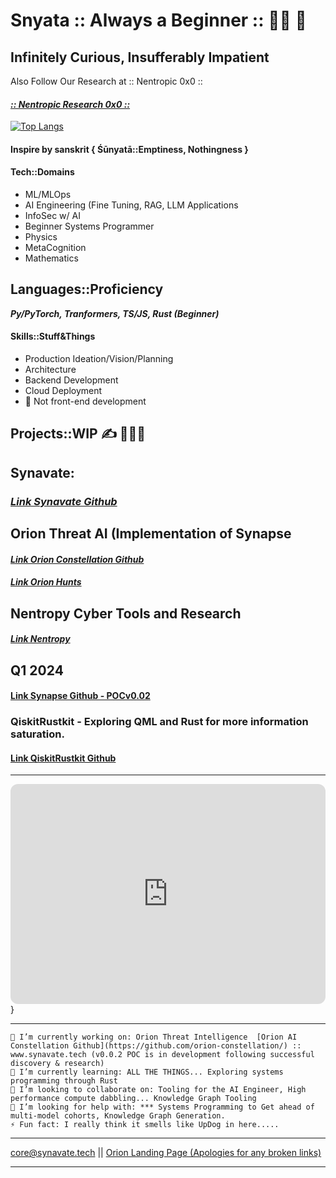 # Snyata :: Always a Beginner :: 👾👾 🤗
## Infinitely Curious, Insufferably Impatient

Also Follow Our Research at :: Nentropic 0x0 ::
#### ***[:: Nentropic Research 0x0 :: ](https://www.github.com/nentropic-0x0)***

[![Top Langs](https://github-readme-stats.vercel.app/api/top-langs/?username=snyata)](https://github.com/anuraghazra/github-readme-stats?hide_progress=true&layout=pie&layout=center)


#### Inspire by sanskrit { Śūnyatā::Emptiness, Nothingness }

#### Tech::Domains
- ML/MLOps
- AI Engineering (Fine Tuning, RAG, LLM Applications
- InfoSec w/ AI
- Beginner Systems Programmer
- Physics
- MetaCognition
- Mathematics

## Languages::Proficiency
***Py/PyTorch, Tranformers, TS/JS, Rust (Beginner)*** 

#### Skills::Stuff&Things

- Production Ideation/Vision/Planning
- Architecture
- Backend Development
- Cloud Deployment
- 🛑 Not front-end development

## Projects::WIP ✍️ 👨🏻‍💻

## Synavate:
### ***[Link Synavate Github](https://www.github.com/synavate/)***

## Orion Threat AI (Implementation of Synapse
#### ***[Link Orion Constellation Github](https://www.github.com/orion-constellation/)***
#### ***[Link Orion Hunts](https://www.github.com/orionhunts-ai)***


## Nentropy Cyber Tools and Research
#### ***[Link Nentropy](https://www.github.com/nentropy/)***

## Q1 2024
#### [Link Synapse Github - POCv0.02](https://www.github.com/synavate/synapse-monorepo)

### QiskitRustkit - Exploring QML and Rust for more information saturation.
#### [Link QiskitRustkit Github](https://www.github.com/snyata/qiskit-ruskit/)

---------------------

<iframe style="border-radius:12px" src="https://open.spotify.com/embed/playlist/1lM6DWOe0KJsmxW73PE36J?utm_source=generator&theme=0" width="100%" height="352" frameBorder="0" allowfullscreen="" allow="autoplay; clipboard-write; encrypted-media; fullscreen; picture-in-picture" loading="lazy"></iframe>}


 --------------------- 

    🔭 I’m currently working on: Orion Threat Intelligence  [Orion AI Constellation Github](https://github.com/orion-constellation/) :: www.synavate.tech (v0.0.2 POC is in development following successful discovery & research)
    🌱 I’m currently learning: ALL THE THINGS... Exploring systems programming through Rust
    👯 I’m looking to collaborate on: Tooling for the AI Engineer, High performance compute dabbling... Knowledge Graph Tooling
    🤔 I’m looking for help with: *** Systems Programming to Get ahead of multi-model cohorts, Knowledge Graph Generation.
    ⚡ Fun fact: I really think it smells like UpDog in here.....
    
  --------------------

core@synavate.tech || [Orion Landing Page (Apologies for any broken links)](https://www.oriondefensiveai.com/)

---------------------

